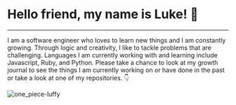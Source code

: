 # Hello friend, my name is Luke! 👋
---
I am a software engineer who loves to learn new things and I am constantly growing. Through logic and creativity, I like to tackle problems that are challenging. Languages I am currently working with and learning include Javascript, Ruby, and Python. Please take a chance to look at my growth journal to see the things I am currently working on or have done in the past or take a look at one of my repositories. :point_down:

![one_piece-luffy](https://github.com/lukenadackapadam/lukenadackapadam/assets/119556443/4eaa91dd-0417-4c7c-9b70-a6303210c07d)

<!--
**lukenadackapadam/lukenadackapadam** is a ✨ _special_ ✨ repository because its `README.md` (this file) appears on your GitHub profile.

Here are some ideas to get you started:

- 🔭 I’m currently working on ...
- 🌱 I’m currently learning ...
- 👯 I’m looking to collaborate on ...
- 🤔 I’m looking for help with ...
- 💬 Ask me about ...
- 📫 How to reach me: ...
- 😄 Pronouns: ...
- ⚡ Fun fact: ...
-->
